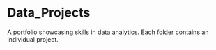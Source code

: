 # Data_Projects
A portfolio showcasing skills in data analytics. Each folder contains an individual project.
